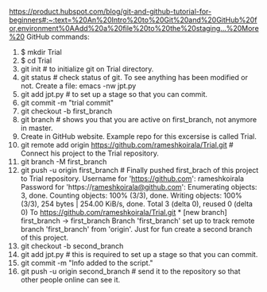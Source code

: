 https://product.hubspot.com/blog/git-and-github-tutorial-for-beginners#:~:text=%20An%20Intro%20to%20Git%20and%20GitHub%20for,environment%0AAdd%20a%20file%20to%20the%20staging...%20More%20
GitHub commands:
1. $ mkdir Trial
2. $ cd Trial
3. git init               # to initialize git on Trial directory.
4. git status             # check status of git. To see anything has been modified or not.
Create a file: emacs -nw jpt.py
5. git add jpt.py         # to set up a stage so that you can commit.
6. git commit -m "trial commit"
7. git checkout -b first_branch
8. git branch             # shows you that you are active on first_branch, not anymore in master.
9. Create <name of repo> in GitHub website. Example repo for this excersise is called Trial. 
10. git remote add origin https://github.com/rameshkoirala/Trial.git  # Connect his project to the Trial repository.
11. git branch -M first_branch
12. git push -u origin first_branch     # Finally pushed first_brach of this project to Trial repository.
		Username for 'https://github.com': rameshkoirala
		Password for 'https://rameshkoirala@github.com': 
		Enumerating objects: 3, done.
		Counting objects: 100% (3/3), done.
		Writing objects: 100% (3/3), 254 bytes | 254.00 KiB/s, done.
		Total 3 (delta 0), reused 0 (delta 0)
		To https://github.com/rameshkoirala/Trial.git
		 * [new branch]      first_branch -> first_branch
		Branch 'first_branch' set up to track remote branch 'first_branch' from 'origin'.
Just for fun create a second branch of this project.
13. git checkout -b second_branch
15. git add jpt.py       # this is required to set up a stage so that you can commit.
16. git commit -m "Info added to the script."
17. git push -u origin second_branch     # send it to the repository so that other people online can see it.
